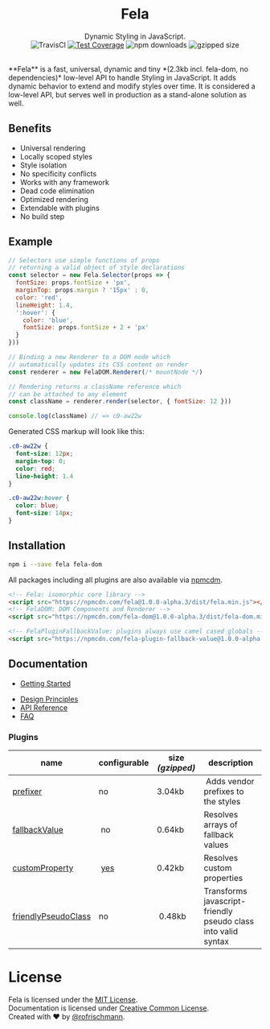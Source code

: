 <h1 align="center">Fela</h1>
<p align="center">
Dynamic Styling in JavaScript.
<br>
<img alt="TravisCI" src="https://travis-ci.org/rofrischmann/fela.svg?branch=master">
<a href="https://codeclimate.com/github/rofrischmann/fela/coverage"><img alt="Test Coverage" src="https://codeclimate.com/github/rofrischmann/fela/badges/coverage.svg"></a>
<img alt="npm downloads" src="https://img.shields.io/npm/dm/fela.svg">
<img alt="gzipped size" src="https://img.shields.io/badge/gzipped-~2.3kb-brightgreen.svg">
</p>
<br>
**Fela** is a fast, universal, dynamic and tiny *(2.3kb incl. fela-dom, no dependencies)* low-level API to handle Styling in JavaScript. It adds dynamic behavior to extend and modify styles over time. It is considered a low-level API, but serves well in production as a stand-alone solution as well.

## Benefits
* Universal rendering
* Locally scoped styles
* Style isolation
* No specificity conflicts
* Works with any framework
* Dead code elimination
* Optimized rendering
* Extendable with plugins
* No build step


## Example
```javascript
// Selectors use simple functions of props
// returning a valid object of style declarations
const selector = new Fela.Selector(props => {
  fontSize: props.fontSize + 'px',
  marginTop: props.margin ? '15px' : 0,
  color: 'red',
  lineHeight: 1.4,
  ':hover': {
    color: 'blue',
    fontSize: props.fontSize + 2 + 'px'
  }
}))

// Binding a new Renderer to a DOM node which 
// automatically updates its CSS content on render
const renderer = new FelaDOM.Renderer(/* mountNode */)

// Rendering returns a className reference which
// can be attached to any element
const className = renderer.render(selector, { fontSize: 12 }))

console.log(className) // => c0-aw22w
```
Generated CSS markup will look like this:
```CSS
.c0-aw22w {
  font-size: 12px;
  margin-top: 0;
  color: red;
  line-height: 1.4
}

.c0-aw22w:hover {
  color: blue;
  font-size: 14px;
}
```

## Installation
```sh 
npm i --save fela fela-dom
```
All packages including all plugins are also available via [npmcdm](https://npmcdn.com/).
```HTML
<!-- Fela: isomorphic core library -->
<script src="https://npmcdn.com/fela@1.0.0-alpha.3/dist/fela.min.js"></script>
<!-- FelaDOM: DOM Components and Renderer -->
<script src="https://npmcdn.com/fela-dom@1.0.0-alpha.3/dist/fela-dom.min.js"></script>

<!-- FelaPluginFallbackValue: plugins always use camel cased globals -->
<script src="https://npmcdn.com/fela-plugin-fallback-value@1.0.0-alpha.3/dist/fela-plugin-fallback-value.min.js"></script>
```

## Documentation
+ [Getting Started](/docs/GettingStarted.md)
* [Design Principles](docs/Principles.md)
* [API Reference](docs/api/)
* [FAQ](FAQ)

### Plugins
| name | configurable | size *(gzipped)* | description |
| --- | --- | --- | ------ |
|[prefixer](docs/plugins/Prefixer.md) | no | 3.04kb | Adds vendor prefixes to the styles |
|[fallbackValue](docs/plugins/fallbackValue.md) | no | 0.64kb | Resolves arrays of fallback values |
|[customProperty](docs/plugins/CustomProperty.md) | [yes](docs/plugins/CustomProperty.md#configuration) | 0.42kb | Resolves custom properties |
|[friendlyPseudoClass](docs/plugins/FriendlyPseudoClass.md) | no | 0.48kb |Transforms javascript-friendly pseudo class into valid syntax  |


# License
Fela is licensed under the [MIT License](http://opensource.org/licenses/MIT).<br>
Documentation is licensed under [Creative Common License](http://creativecommons.org/licenses/by/4.0/).<br>
Created with ♥ by [@rofrischmann](http://rofrischmann.de).
